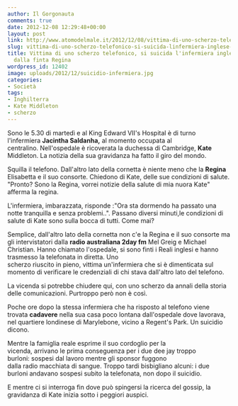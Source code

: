 ```yaml
---
author: Il Gorgonauta
comments: true
date: 2012-12-08 12:29:48+00:00
layout: post
link: http://www.atomodelmale.it/2012/12/08/vittima-di-uno-scherzo-telefonico-si-suicida-linfermiera-inglese-beffata-dalla-finta-regina/
slug: vittima-di-uno-scherzo-telefonico-si-suicida-linfermiera-inglese-beffata-dalla-finta-regina
title: Vittima di uno scherzo telefonico, si suicida l'infermiera inglese beffata
  dalla finta Regina
wordpress_id: 12402
image: uploads/2012/12/suicidio-infermiera.jpg
categories:
- Società
tags:
- Inghilterra
- Kate Middleton
- scherzo
---
```



Sono le 5.30 di martedì e al King Edward VII's Hospital è di turno l'infermiera **Jacintha Saldanha,** al momento occupata al centralino. Nell'ospedale è ricoverata la duchessa di Cambridge, **Kate** Middleton. La notizia della sua gravidanza ha fatto il giro del mondo.

Squilla il telefono. Dall'altro lato della cornetta è niente meno che la **Regina** Elisabetta e il suo consorte. Chiedono di Kate, delle sue condizioni di salute. "Pronto? Sono la Regina, vorrei notizie della salute di mia nuora Kate" afferma la regina.

L'infermiera, imbarazzata, risponde :"Ora sta dormendo ha passato una notte tranquilla e senza problemi..". Passano diversi minuti,le condizioni di salute di Kate sono sulla bocca di tutti. Come mai?

Semplice, dall'altro lato della cornetta non c'e la Regina e il suo consorte ma gli intervistatori dalla **radio australiana 2day fm** Mel Greig e Michael Christian. Hanno chiamato l'ospedale, si sono finti i Reali inglesi e hanno trasmesso la telefonata in diretta. Uno scherzo riuscito in pieno, vittima un'infermiera che si è dimenticata sul momento di verificare le credenziali di chi stava dall'altro lato del telefono.

La vicenda si potrebbe chiudere qui, con uno scherzo da annali della storia delle comunicazioni. Purtroppo però non è così.

Poche ore dopo la stessa infermiera che ha risposto al telefono viene trovata **cadavere** nella sua casa poco lontana dall'ospedale dove lavorava, nel quartiere londinese di Marylebone, vicino a Regent's Park. Un suicidio dicono.

Mentre la famiglia reale esprime il suo cordoglio per la vicenda, arrivano le prima conseguenza per i due dee jay troppo burloni: sospesi dal lavoro mentre gli sponsor fuggono dalla radio macchiata di sangue. Troppo tardi bisbigliano alcuni: i due burloni andavano sospesi subito la telefonata, non dopo il suicidio.

E mentre ci si interroga fin dove può spingersi la ricerca del gossip, la gravidanza di Kate inizia sotto i peggiori auspici.
